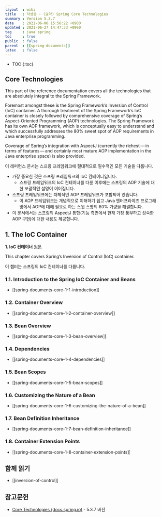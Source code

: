 ```yaml
---
layout  : wiki
title   : 작성중 - (요약) Spring Core Technologies
summary : Version 5.3.7
date    : 2021-06-06 15:56:22 +0900
updated : 2021-06-27 14:47:33 +0900
tag     : java spring
toc     : true
public  : false
parent  : [[spring-documents]]
latex   : false
---
```

* TOC
{:toc}

## Core Technologies

>
This part of the reference documentation covers all the technologies that are absolutely integral to the Spring Framework.
>
Foremost amongst these is the Spring Framework’s Inversion of Control (IoC) container. A thorough treatment of the Spring Framework’s IoC container is closely followed by comprehensive coverage of Spring’s Aspect-Oriented Programming (AOP) technologies. The Spring Framework has its own AOP framework, which is conceptually easy to understand and which successfully addresses the 80% sweet spot of AOP requirements in Java enterprise programming.
>
Coverage of Spring’s integration with AspectJ (currently the richest — in terms of features — and certainly most mature AOP implementation in the Java enterprise space) is also provided.

이 레퍼런스 문서는 스프링 프레임워크에 절대적으로 필수적인 모든 기술을 다룹니다.

- 가장 중요한 것은 스프링 프레임워크의 IoC 컨테이너입니다.
    - 스프링 프레임워크의 IoC 컨테이너를 다룬 이후에는 스프링의 AOP 기술에 대한 포괄적인 설명이 이어집니다.
- 스프링 프레임워크에는 자체적인 AOP 프레임워크가 포함되어 있습니다.
    - 이 AOP 프레임워크는 개념적으로 이해하기 쉽고 Java 엔터프라이즈 프로그래밍에서 AOP에 대해 필요로 하는 스윗 스팟의 80% 가량을 해결합니다.
- 이 문서에서는 스프링의 AspectJ 통합(기능 측면에서 현재 가장 풍부하고 성숙한 AOP 구현)에 대한 내용도 제공합니다.

## 1. The IoC Container

**1. IoC 컨테이너** [원문]( https://docs.spring.io/spring-framework/docs/5.3.7/reference/html/core.html#beans )

>
This chapter covers Spring’s Inversion of Control (IoC) container.

이 챕터는 스프링의 IoC 컨테이너를 다룹니다.

### 1.1. Introduction to the Spring IoC Container and Beans

- [[spring-documents-core-1-1-introduction]]

### 1.2. Container Overview

- [[spring-documents-core-1-2-container-overview]]

### 1.3. Bean Overview

- [[spring-documents-core-1-3-bean-overview]]

### 1.4. Dependencies

- [[spring-documents-core-1-4-dependencies]]

### 1.5. Bean Scopes

- [[spring-documents-core-1-5-bean-scopes]]

### 1.6. Customizing the Nature of a Bean

- [[spring-documents-core-1-6-customizing-the-nature-of-a-bean]]

### 1.7. Bean Definition Inheritance

- [[spring-documents-core-1-7-bean-definition-inheritance]]

### 1.8. Container Extension Points

- [[spring-documents-core-1-8-container-extension-points]]

## 함께 읽기

- [[inversion-of-control]]

## 참고문헌

- [Core Technologies (docs.spring.io)][5-3-7-core] - 5.3.7 버전

[5-3-7-core]: https://docs.spring.io/spring-framework/docs/5.3.7/reference/html/core.html
